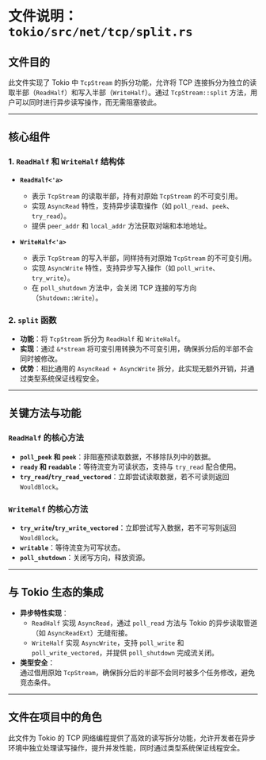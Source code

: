 # 文件说明：`tokio/src/net/tcp/split.rs`

## **文件目的**  
此文件实现了 Tokio 中 `TcpStream` 的拆分功能，允许将 TCP 连接拆分为独立的读取半部（`ReadHalf`）和写入半部（`WriteHalf`）。通过 `TcpStream::split` 方法，用户可以同时进行异步读写操作，而无需阻塞彼此。

---

## **核心组件**

### **1. `ReadHalf` 和 `WriteHalf` 结构体**
- **`ReadHalf<'a>`**  
  - 表示 `TcpStream` 的读取半部，持有对原始 `TcpStream` 的不可变引用。  
  - 实现 `AsyncRead` 特性，支持异步读取操作（如 `poll_read`、`peek`、`try_read`）。  
  - 提供 `peer_addr` 和 `local_addr` 方法获取对端和本地地址。  

- **`WriteHalf<'a>`**  
  - 表示 `TcpStream` 的写入半部，同样持有对原始 `TcpStream` 的不可变引用。  
  - 实现 `AsyncWrite` 特性，支持异步写入操作（如 `poll_write`、`try_write`）。  
  - 在 `poll_shutdown` 方法中，会关闭 TCP 连接的写方向（`Shutdown::Write`）。  

### **2. `split` 函数**
- **功能**：将 `TcpStream` 拆分为 `ReadHalf` 和 `WriteHalf`。  
- **实现**：通过 `&*stream` 将可变引用转换为不可变引用，确保拆分后的半部不会同时被修改。  
- **优势**：相比通用的 `AsyncRead + AsyncWrite` 拆分，此实现无额外开销，并通过类型系统保证线程安全。

---

## **关键方法与功能**

### **`ReadHalf` 的核心方法**
- **`poll_peek` 和 `peek`**：非阻塞预读取数据，不移除队列中的数据。  
- **`ready` 和 `readable`**：等待流变为可读状态，支持与 `try_read` 配合使用。  
- **`try_read`/`try_read_vectored`**：立即尝试读取数据，若不可读则返回 `WouldBlock`。  

### **`WriteHalf` 的核心方法**
- **`try_write`/`try_write_vectored`**：立即尝试写入数据，若不可写则返回 `WouldBlock`。  
- **`writable`**：等待流变为可写状态。  
- **`poll_shutdown`**：关闭写方向，释放资源。

---

## **与 Tokio 生态的集成**
- **异步特性实现**：  
  - `ReadHalf` 实现 `AsyncRead`，通过 `poll_read` 方法与 Tokio 的异步读取管道（如 `AsyncReadExt`）无缝衔接。  
  - `WriteHalf` 实现 `AsyncWrite`，支持 `poll_write` 和 `poll_write_vectored`，并提供 `poll_shutdown` 完成流关闭。  
- **类型安全**：  
  通过借用原始 `TcpStream`，确保拆分后的半部不会同时被多个任务修改，避免竞态条件。

---

## **文件在项目中的角色**  
此文件为 Tokio 的 TCP 网络编程提供了高效的读写拆分功能，允许开发者在异步环境中独立处理读写操作，提升并发性能，同时通过类型系统保证线程安全。
